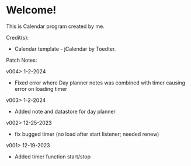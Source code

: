 # Welcome!

This is Calendar program created by me.

Credit(s): 
- Calendar template - jCalendar by Toedter.

Patch Notes:

v004> 1-2-2024
- Fixed error where Day planner notes was combined with timer causing error on loading timer

v003> 1-2-2024
- Added note and datastore for day planner

v002> 12-25-2023
- fix bugged timer (no load after start listener; needed renew)

v001> 12-19-2023
- Added timer function start/stop
